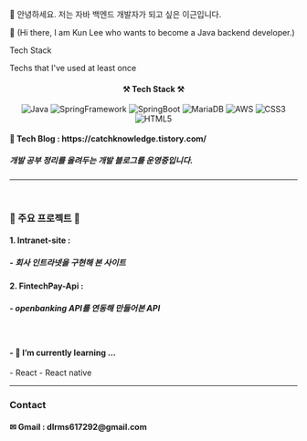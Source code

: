 👋 안녕하세요. 저는 자바 백엔드 개발자가 되고 싶은 이근입니다.</p>
👋 (Hi there, I am Kun Lee who wants to become a Java backend developer.)

<p>Tech Stack</p>
Techs that I've used at least once
<h4 align="center">⚒ Tech Stack ⚒</h4>
<div style="float:left" align="center">
  <img alt="Java" src ="https://img.shields.io/badge/Java-F7DF1E.svg?&style=for-the-badge&logo=Java&logoColor=070000"/>
  <img alt="SpringFramework" src ="https://img.shields.io/badge/Spring-6DB33F.svg?&style=for-the-badge&logo=Spring&logoColor=F7F4F4"/>
  <img alt="SpringBoot" src ="https://img.shields.io/badge/SpringBoot-6DB33F.svg?&style=for-the-badge&logo=SpringBoot&logoColor=F7F4F4"/>
  <img alt="MariaDB" src ="https://img.shields.io/badge/MariaDB-003545.svg?&style=for-the-badge&logo=MariaDB&logoColor=F7F4F4"/>
  <img alt="AWS" src ="https://img.shields.io/badge/AWS-232F3E.svg?&style=for-the-badge&logo=Amazon AWS&logoColor=F7F4F4"/>
  <img alt="CSS3" src ="https://img.shields.io/badge/CSS3-1572B6.svg?&style=for-the-badge&logo=CSS3&logoColor=F7F4F4"/>
  <img alt="HTML5" src ="https://img.shields.io/badge/HTML5-E34F26.svg?&style=for-the-badge&logo=HTML5&logoColor=F7F4F4"/>
</div>
<hr><br>

<h4>🔗 Tech Blog : https://catchknowledge.tistory.com/ </h4>
<h5>개발 공부 정리를 올려두는 개발 블로그를 운영중입니다.</h5>
<hr><br>

<h3>📖 주요 프로젝트 📖</h3>
<h4>1. Intranet-site :  </h4>
<h5>- 회사 인트라넷을 구현해 본 사이트</h5>

<h4>2. FintechPay-Api :  </h4>
<h5>- openbanking API를 연동해 만들어본 API</h5><br>

<h4>- 🌱 I’m currently learning ... </h4>
- React 
- React native

<hr>
<h3> Contact </h3>
<h4>✉ Gmail : dlrms617292@gmail.com</h4>



<!--
**leeguen/leeguen** is a ✨ _special_ ✨ repository because its `README.md` (this file) appears on your GitHub profile.

Here are some ideas to get you started:

- 🔭 I’m currently working on ...
- 🌱 I’m currently learning ...
- 👯 I’m looking to collaborate on ...
- 🤔 I’m looking for help with ...
- 💬 Ask me about ...
- 📫 How to reach me: ...
- 😄 Pronouns: ...
- ⚡ Fun fact: ...
-->
